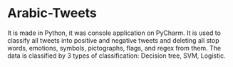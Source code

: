 # Arabic-Tweets

It is made in Python, it was console application on PyCharm.
It is used to classify all tweets into positive and negative tweets and deleting all stop words, emotions, symbols, pictographs, flags, and regex from them.
The data is classified by 3 types of classification: Decision tree, SVM, Logistic.
